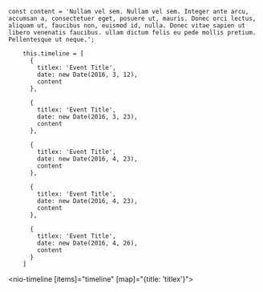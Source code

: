     const content = 'Nullam vel sem. Nullam vel sem. Integer ante arcu, accumsan a, consectetuer eget, posuere ut, mauris. Donec orci lectus, aliquam ut, faucibus non, euismod id, nulla. Donec vitae sapien ut libero venenatis faucibus. ullam dictum felis eu pede mollis pretium. Pellentesque ut neque.';
    
        this.timeline = [
          {
            titlex: 'Event Title',
            date: new Date(2016, 3, 12),
            content
          },
    
          {
            titlex: 'Event Title',
            date: new Date(2016, 3, 23),
            content
          },
    
          {
            titlex: 'Event Title',
            date: new Date(2016, 4, 23),
            content
          },
    
          {
            titlex: 'Event Title',
            date: new Date(2016, 4, 23),
            content
          },
    
          {
            titlex: 'Event Title',
            date: new Date(2016, 4, 26),
            content
          }
        ]

<nio-timeline [items]="timeline" [map]="{title: 'titlex'}"></nio-timeline>